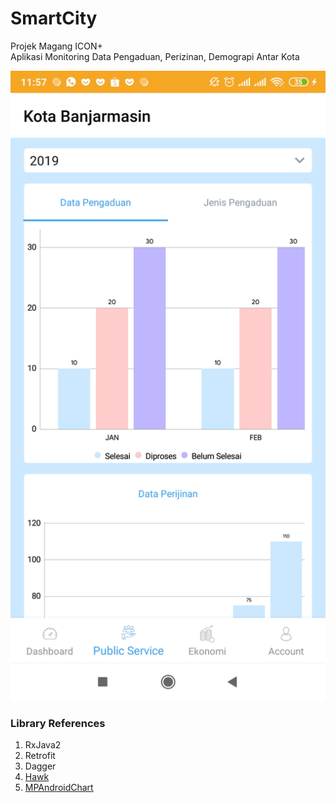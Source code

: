 # SmartCity

Projek Magang ICON+\
Aplikasi Monitoring Data Pengaduan, Perizinan, Demograpi Antar Kota


![alt text](pengaduan.jpg)

### Library References
1. RxJava2 
2. Retrofit
3. Dagger
4. [Hawk](https://github.com/orhanobut/hawk)
5. [MPAndroidChart](https://github.com/PhilJay/MPAndroidChart)
